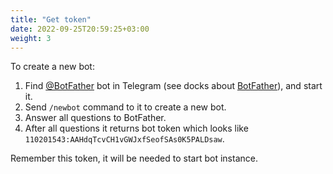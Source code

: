 ```yaml
---
title: "Get token"
date: 2022-09-25T20:59:25+03:00
weight: 3
---
```

To create a new bot:
 1. Find [@BotFather](https://t.me/botfather) bot in
 Telegram (see docks about [BotFather](https://core.telegram.org/bots#6-botfather)),
 and start it.
 2. Send `/newbot` command to it to create a new bot.
 3. Answer all questions to BotFather.
 4. After all questions it returns bot token which looks like
 `110201543:AAHdqTcvCH1vGWJxfSeofSAs0K5PALDsaw`.

Remember this token, it will be needed to start bot instance.

